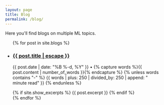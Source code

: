 ```yaml
---
layout: page
title: Blog
permalink: /blog/
---
```


Here you'll find blogs on multiple ML topics.

<ul class="list-unstyled">
  {% for post in site.blogs %}
    <li class="mb-4">
      <h3>
        <a href="{{ post.url | relative_url }}">{{ post.title | escape }}</a>
      </h3>
      <p class="text-muted">
        {{ post.date | date: "%B %-d, %Y" }} • 
        {% capture words %}{{ post.content | number_of_words }}{% endcapture %}
        {% unless words contains "-" %}
          {{ words | plus: 250 | divided_by: 250 | append: " minute read" }}
        {% endunless %}
      </p>
      {% if site.show_excerpts %}
        {{ post.excerpt }}
      {% endif %}
    </li>
  {% endfor %}
</ul>
